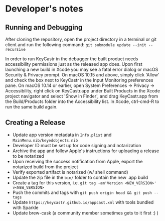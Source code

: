 # Developer's notes

## Running and Debugging

After cloning the repository, open the project directory in a terminal or git client and run the following command: `git submodule update --init --recursive`

In order to run KeyCastr in the debugger the built product needs accessibility permissions just as the released app does. Upon first launching a new build in Xcode you may see a fatal error dialog or macOS Security & Privacy prompt. On macOS 10.15 and above, simply click 'Allow' and check the box next to KeyCastr in the Input Monitoring preferences pane. On macOS 10.14 or earlier, open System Preferences -> Privacy -> Accessibility, right click on KeyCastr.app under Built Products in the Xcode project navigator and select 'Show in Finder', and drag KeyCastr.app from the Build/Products folder into the Accessibility list. In Xcode, ctrl-cmd-R to run the same build again.

## Creating a Release
 - Update app version metadata in `Info.plist` and `MainMenu.nib/keyedobjects.nib`
 - Developer ID must be set up for code signing and notarization
 - Archive the app and follow Apple's instructions for uploading a release to be notarized
 - Upon receiving the success notification from Apple, export the notarized build from the project
 - Verify exported artifact is notarized (w/ shell command)
 - Update the zip file in the `bin/` folder to contain the new .app build
 - Create a tag for this version, i.e. `git tag -am'Version <NEW_VERSION>' v<NEW_VERSION>`
 - Push the commits and tags with `git push origin head && git push --tags`
 - Update `https://keycastr.github.io/appcast.xml` with tools bundled with Sparkle
 - Update brew-cask (a community member sometimes gets to it first :) )
